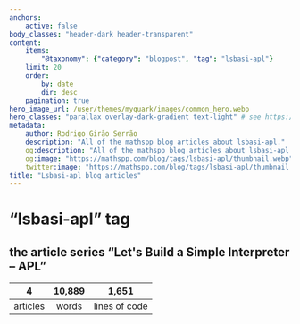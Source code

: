 ```yaml
---
anchors:
    active: false
body_classes: "header-dark header-transparent"
content:
    items:
        "@taxonomy": {"category": "blogpost", "tag": "lsbasi-apl"}
    limit: 20
    order:
        by: date
        dir: desc
    pagination: true
hero_image_url: /user/themes/myquark/images/common_hero.webp
hero_classes: "parallax overlay-dark-gradient text-light" # see https://demo.getgrav.org/blog-skeleton/blog/hero-classes
metadata:
    author: Rodrigo Girão Serrão
    description: "All of the mathspp blog articles about lsbasi-apl."
    og:description: "All of the mathspp blog articles about lsbasi-apl."
    og:image: "https://mathspp.com/blog/tags/lsbasi-apl/thumbnail.webp"
    twitter:image: "https://mathspp.com/blog/tags/lsbasi-apl/thumbnail.webp"
title: "Lsbasi-apl blog articles"
---
```


# “lsbasi-apl” tag


## the article series “Let's Build a Simple Interpreter – APL”



<table class="stats-table">
    <thead>
        <tr>
            <th style="text-align: center;">4</th>
            <th style="text-align: center;">10,889</th>
            <th style="text-align: center;">1,651</th>
        </tr>
    </thead>
    <tbody>
        <tr>
            <td style="text-align: center;">articles</td>
            <td style="text-align: center;">words</td>
            <td style="text-align: center;">lines of code</td>
        </tr>
    </tbody>
</table>